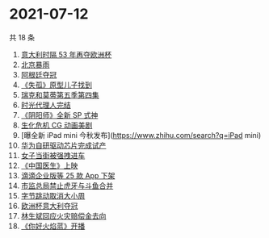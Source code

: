# 2021-07-12

共 18 条

<!-- BEGIN -->
<!-- 最后更新时间 Mon Jul 12 2021 15:05:03 GMT+0800 (China Standard Time) -->

1. [意大利时隔 53 年再夺欧洲杯](https://www.zhihu.com/search?q=欧洲杯)
2. [北京暴雨](https://www.zhihu.com/search?q=北京暴雨)
3. [阿根廷夺冠](https://www.zhihu.com/search?q=阿根廷赢了)
4. [《失孤》原型儿子找到](https://www.zhihu.com/search?q=失孤)
5. [瑞克和莫蒂第五季第四集](https://www.zhihu.com/search?q=瑞克和莫蒂)
6. [时光代理人完结](https://www.zhihu.com/search?q=时光代理人)
7. [《阴阳师》全新 SP 式神](https://www.zhihu.com/search?q=阴阳师)
8. [生化危机 CG 动画美剧](https://www.zhihu.com/search?q=生化危机：无尽黑暗)
9. [曝全新 iPad mini 今秋发布](https://www.zhihu.com/search?q=iPad mini)
10. [华为自研驱动芯片完成试产](https://www.zhihu.com/search?q=华为自研芯片)
11. [女子当街被强拽进车](https://www.zhihu.com/search?q=女子被强拽进车)
12. [《中国医生》上映](https://www.zhihu.com/search?q=中国医生)
13. [滴滴企业版等 25 款 App 下架](https://www.zhihu.com/search?q=滴滴)
14. [市监总局禁止虎牙与斗鱼合并](https://www.zhihu.com/search?q=虎牙斗鱼合并)
15. [字节跳动取消大小周](https://www.zhihu.com/search?q=字节跳动)
16. [欧洲杯意大利夺冠](https://www.zhihu.com/search?q=欧洲杯)
17. [林生斌回应火灾赔偿金去向](https://www.zhihu.com/search?q=林生斌)
18. [《你好火焰蓝》开播](https://www.zhihu.com/search?q=你好火焰蓝)

<!-- END -->
